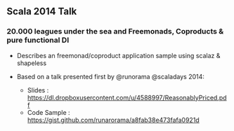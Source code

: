 ## Scala 2014 Talk
### 20.000 leagues under the sea and Freemonads, Coproducts & pure functional DI

- Describes an freemonad/coproduct application sample using scalaz & shapeless

- Based on a talk presented first by @runorama @scaladays 2014:

    * Slides : https://dl.dropboxusercontent.com/u/4588997/ReasonablyPriced.pdf
    * Code Sample : https://gist.github.com/runarorama/a8fab38e473fafa0921d
